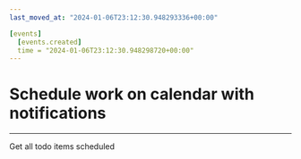 ```yaml
---
last_moved_at: "2024-01-06T23:12:30.948293336+00:00"

[events]
  [events.created]
  time = "2024-01-06T23:12:30.948298720+00:00"
---
```

# Schedule work on calendar with notifications
---

Get all todo items scheduled
